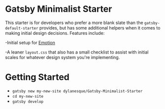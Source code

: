 # Gatsby Minimalist Starter

This starter is for developers who prefer a more blank slate than the `gatsby-default-starter` provides, but has some additional helpers when it comes to making initial design decisions. Features include:

-Initial setup for [Emotion](https://emotion.sh/docs/introduction)

-A leaner `layout.css` that also has a small checklist to assist with initial scales for whatever design system you're implementing.

# Getting Started

- `gatsby new my-new-site dylanesque/Gatsby-Minimalist-Starter`
- `cd my-new-site`
- `gatsby develop`
